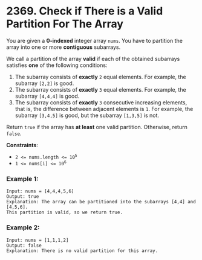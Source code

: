 # 2369. Check if There is a Valid Partition For The Array

You are given a **0-indexed** integer array `nums`. You have to partition the array into one or more **contiguous** subarrays.

We call a partition of the array **valid** if each of the obtained subarrays satisfies **one** of the following conditions:

1. The subarray consists of **exactly** `2` equal elements. For example, the subarray `[2,2]` is good.
2. The subarray consists of **exactly** `3` equal elements. For example, the subarray `[4,4,4]` is good.
3. The subarray consists of **exactly** `3` consecutive increasing elements, that is, the difference between adjacent elements is `1`. For example, the subarray `[3,4,5]` is good, but the subarray `[1,3,5]` is not.

Return `true` if the array has **at least** one valid partition. Otherwise, return `false`.

**Constraints**:
- <code>2 <= nums.length <= 10<sup>5</sup></code>
- <code>1 <= nums[i] <= 10<sup>6</sup></code>

### Example 1:
```
Input: nums = [4,4,4,5,6]
Output: true
Explanation: The array can be partitioned into the subarrays [4,4] and [4,5,6].
This partition is valid, so we return true.
```

### Example 2:
```
Input: nums = [1,1,1,2]
Output: false
Explanation: There is no valid partition for this array.
```